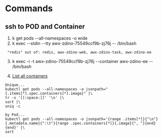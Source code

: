 # Commands

## ssh to POD and Container

1. k get pods --all-namespaces -o wide
2. k exec --stdin --tty awx-zdino-75549ccf9b-zj76j -- /bin/bash
```
 "redis" out of: redis, awx-zdino-web, awx-zdino-task, awx-zdino-ee
```
3. k exec -i -t awx-zdino-75549ccf9b-zj76j --container awx-zdino-ee -- /bin/bash

4. [List all containers](https://kubernetes.io/docs/tasks/access-application-cluster/list-all-running-container-images/)
```
Unique...
kubectl get pods --all-namespaces -o jsonpath="{.items[*].spec.containers[*].image}" |\
tr -s '[[:space:]]' '\n' |\
sort |\
uniq -c

by Pod...
kubectl get pods --all-namespaces -o jsonpath='{range .items[*]}{"\n"}{.metadata.name}{":\t"}{range .spec.containers[*]}{.image}{", "}{end}{end}' |\
sort



```
